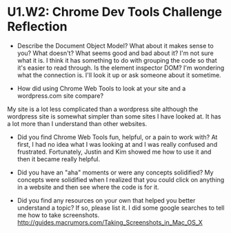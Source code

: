 # U1.W2: Chrome Dev Tools Challenge Reflection

* Describe the Document Object Model? What about it makes sense to you? What doesn't? What seems good and bad about it?
I'm not sure what it is.  I think it has something to do with grouping the code so that it's easier to read through.  Is the element inspector DOM?  I'm wondering what the connection is.  I'll look it up or ask someone about it sometime.


* How did using Chrome Web Tools to look at your site and a wordpress.com site compare?

My site is a lot less complicated than a wordpress site although the wordpress site is somewhat simpler than some sites I have looked at.  It has a lot more than I understand than other websites.


* Did you find Chrome Web Tools fun, helpful, or a pain to work with?
At first, I had no idea what I was looking at and I was really confused and frustrated.  Fortunately, Justin and Kim showed me how to use it and then it became really helpful.


* Did you have an "aha" moments or were any concepts solidified?
My concepts were solidified when I realized that you could click on anything in a website and then see where the code is for it.

* Did you find any resources on your own that helped you better understand a topic? If so, please list it.
I did some google searches to tell me how to take screenshots.
http://guides.macrumors.com/Taking_Screenshots_in_Mac_OS_X